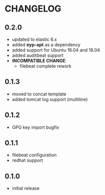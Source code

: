 # CHANGELOG

## 0.2.0

* updated to elastic 6.x
* added **eyp-apt** as a dependency
* added support for Ubuntu 16.04 and 18.04
* added auditbeat support
* **INCOMPATIBLE CHANGE**:
  - filebeat complete rework

## 0.1.3

* moved to concat template
* added tomcat log support (multiline)

## 0.1.2

* GPG key import bugfix

## 0.1.1

* filebeat configuration
* redhat support

## 0.1.0

* initial release
